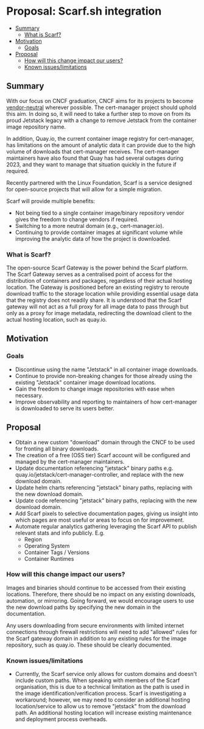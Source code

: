 # Proposal: Scarf.sh integration

<!-- toc -->
- [Summary](#summary)
  - [What is Scarf?](#what-is-scarf)
- [Motivation](#motivation)
  - [Goals](#goals)
- [Proposal](#proposal)
  - [How will this change impact our users?](#how-will-this-change-impact-our-users)
  - [Known issues/limitations](#known-issueslimitations)
<!-- /toc -->

## Summary

With our focus on CNCF graduation, CNCF aims for its projects to become [vendor-neutral](https://contribute.cncf.io/maintainers/community/vendor-neutrality/) wherever possible. The cert-manager project should uphold this aim. In doing so, it will need to take a further step to move on from its proud Jetstack legacy with a change to remove Jetstack from the container image repository name.

In addition, Quay.io, the current container image registry for cert-manager, has limitations on the amount of analytic data it can provide due to the high volume of downloads that cert-manager receives. The cert-manager maintainers have also found that Quay has had several outages during 2023, and they want to manage that situation quickly in the future if required.

Recently partnered with the Linux Foundation, Scarf is a service designed for open-source projects that will allow for a simple migration.

Scarf will provide multiple benefits:
- Not being tied to a single container image/binary repository vendor gives the freedom to change vendors if required.
- Switching to a more neutral domain (e.g., cert-manager.io).
- Continuing to provide container images at significant volume while improving the analytic data of how the project is downloaded.

### What is Scarf?

The open-source Scarf Gateway is the power behind the Scarf platform. The Scarf Gateway serves as a centralised point of access for the distribution of containers and packages, regardless of their actual hosting location. The Gateway is positioned before an existing registry to reroute download traffic to the storage location while providing essential usage data that the registry does not readily share. It is understood that the Scarf gateway will not act as a full proxy for all image data to pass through but only as a proxy for image metadata, redirecting the download client to the actual hosting location, such as quay.io.

## Motivation

### Goals

- Discontinue using the name "Jetstack" in all container image downloads.
- Continue to provide non-breaking changes for those already using the existing "Jetstack" container image download locations.
- Gain the freedom to change image repositories with ease when necessary.
- Improve observability and reporting to maintainers of how cert-manager is downloaded to serve its users better.

## Proposal

- Obtain a new custom "download" domain through the CNCF to be used for fronting all binary downloads.
- The creation of a free (OSS tier) Scarf account will be configured and managed by the cert-manager maintainers.
- Update documentation referencing "jetstack" binary paths e.g. quay.io/jetstack/cert-manager-controller, and replace with the new download domain.
- Update helm charts referencing "jetstack" binary paths, replacing with the new download domain.
- Update code referencing "jetstack" binary paths, replacing with the new download domain.
- Add Scarf pixels to selective documentation pages, giving us insight into which pages are most useful or areas to focus on for improvement.
- Automate regular analytics gathering leveraging the Scarf API to publish relevant stats and info publicly. E.g.
  - Region
  - Operating System
  - Container Tags / Versions
  - Container Runtimes


### How will this change impact our users?

Images and binaries should continue to be accessed from their existing locations. Therefore, there should be no impact on any existing downloads, automation, or mirroring.
Going forward, we would encourage users to use the new download paths by specifying the new domain in the documentation.

Any users downloading from secure environments with limited internet connections through firewall restrictions will need to add "allowed" rules for the Scarf gateway domain in addition to any existing rules for the image repository, such as quay.io. These should be clearly documented.

### Known issues/limitations
- Currently, the Scarf service only allows for custom domains and doesn't include custom paths. When speaking with members of the Scarf organisation, this is due to a technical limitation as the path is used in the image identification/verification process. Scarf is investigating a workaround; however, we may need to consider an additional hosting location/service to allow us to remove "jetstack" from the download path. An additional hosting location will increase existing maintenance and deployment process overheads.
